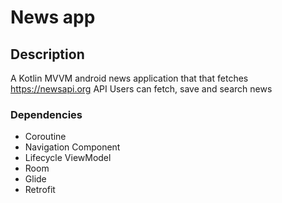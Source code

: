 # News app

## Description
A Kotlin MVVM android news application that that fetches https://newsapi.org API
Users can fetch, save and search news

### Dependencies
* Coroutine
* Navigation Component
* Lifecycle ViewModel
* Room
* Glide
* Retrofit
